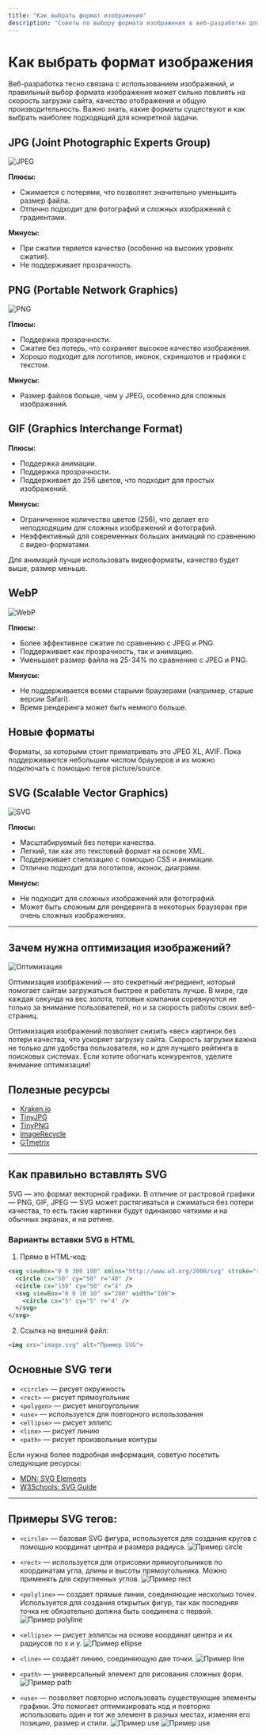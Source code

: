 ```yaml
---
title: "Как выбрать формат изображения"
description: "Советы по выбору формата изображения в веб-разработке для оптимизации скорости загрузки, качества отображения и производительности сайта."
---
```


# Как выбрать формат изображения

Веб-разработка тесно связана с использованием изображений, и правильный выбор формата изображения может сильно повлиять на скорость загрузки сайта, качество отображения и общую производительность. Важно знать, какие форматы существуют и как выбрать наиболее подходящий для конкретной задачи.

## JPG (Joint Photographic Experts Group)

![JPEG](/web-course-site/formats/image1.png)

**Плюсы:**
- Сжимается с потерями, что позволяет значительно уменьшить размер файла.  
- Отлично подходит для фотографий и сложных изображений с градиентами.

**Минусы:**
- При сжатии теряется качество (особенно на высоких уровнях сжатия).  
- Не поддерживает прозрачность.

## PNG (Portable Network Graphics)

![PNG](/web-course-site/formats/image2.png)

**Плюсы:**  
- Поддержка прозрачности.  
- Сжатие без потерь, что сохраняет высокое качество изображения.  
- Хорошо подходит для логотипов, иконок, скриншотов и графики с текстом.

**Минусы:**  
- Размер файлов больше, чем у JPEG, особенно для сложных изображений.

## GIF (Graphics Interchange Format)  

**Плюсы:**  
- Поддержка анимации.  
- Поддержка прозрачности.  
- Поддерживает до 256 цветов, что подходит для простых изображений.

**Минусы:**  
- Ограниченное количество цветов (256), что делает его неподходящим для сложных изображений и фотографий.  
- Неэффективный для современных больших анимаций по сравнению с видео-форматами.

Для анимаций лучше использовать видеоформаты, качество будет выше, размер меньше.

## WebP

![WebP](/web-course-site/formats/image4.png)

**Плюсы:**  
- Более эффективное сжатие по сравнению с JPEG и PNG.  
- Поддерживает как прозрачность, так и анимацию.  
- Уменьшает размер файла на 25-34% по сравнению с JPEG и PNG.

**Минусы:**  
- Не поддерживается всеми старыми браузерами (например, старые версии Safari).  
- Время рендеринга может быть немного больше.

## Новые форматы

Форматы, за которыми стоит приматривать это JPEG XL, AVIF. Пока поддерживаются небольшим числом браузеров и их можно подключать с помощью тегов picture/source.

## SVG (Scalable Vector Graphics) 

![SVG](/web-course-site/formats/image3.png)

**Плюсы:**  
- Масштабируемый без потери качества.
- Легкий, так как это текстовый формат на основе XML.
- Поддерживает стилизацию с помощью CSS и анимации.  
- Отлично подходит для логотипов, иконок, диаграмм.

**Минусы:**  
- Не подходит для сложных изображений или фотографий.  
- Может быть сложным для рендеринга в некоторых браузерах при очень сложных изображениях.

---

## Зачем нужна оптимизация изображений?

![Оптимизация](/web-course-site/formats/image5.png)

Оптимизация изображений — это секретный ингредиент, который помогает сайтам загружаться быстрее и работать лучше. В мире, где каждая секунда на вес золота, топовые компании соревнуются не только за внимание пользователей, но и за скорость работы своих веб-страниц.

Оптимизация изображений позволяет снизить «вес» картинок без потери качества, что ускоряет загрузку сайта. Скорость загрузки важна не только для удобства пользователя, но и для лучшего рейтинга в поисковых системах. Если хотите обогнать конкурентов, уделите внимание оптимизации!

## Полезные ресурсы

- [Kraken.io](https://kraken.io)
- [TinyJPG](https://tinyjpg.com)
- [TinyPNG](https://tinypng.com)
- [ImageRecycle](https://www.imagerecycle.com)
- [GTmetrix](https://gtmetrix.com)

---

## Как правильно вставлять SVG

SVG — это формат векторной графики. В отличие от растровой графики — PNG, GIF, JPEG — SVG может растягиваться и сжиматься без потери качества, то есть такие картинки будут одинаково четкими и на обычных экранах, и на ретине.

### Варианты вставки SVG в HTML

1. Прямо в HTML-код:

```xml
<svg viewBox="0 0 300 100" xmlns="http://www.w3.org/2000/svg" stroke="red" fill="grey">
  <circle cx="50" cy="50" r="40" />
  <circle cx="150" cy="50" r="4" />
  <svg viewBox="0 0 10 10" x="200" width="100">
    <circle cx="5" cy="5" r="4" />
  </svg>
</svg>
```

2. Ссылка на внешний файл:

```html
<img src="image.svg" alt="Пример SVG">
```

## Основные SVG теги

- `<circle>` — рисует окружность
- `<rect>` — рисует прямоугольник
- `<polygon>` — рисует многоугольник
- `<use>` — используется для повторного использования
- `<ellipse>` — рисует эллипс
- `<line>` — рисует линию
- `<path>` — рисует произвольные контуры

Если нужна более подробная информация, советую посетить следующие ресурсы:

- [MDN: SVG Elements](https://developer.mozilla.org/en-US/docs/Web/SVG/Element)
- [W3Schools: SVG Guide](https://www.w3schools.com/graphics/svg_intro.asp)

---

## Примеры SVG тегов:

- `<circle>` — базовая SVG фигура, используется для создания кругов c помощью координат центра и размера радиуса.
![Пример circle](/web-course-site/formats/image6.png)

- `<rect>` — используется для отрисовки прямоугольников по координатам угла, длины и высоты прямоугольника. Можно применять для скругленных углов.
![Пример rect](/web-course-site/formats/image7.png)

- `<polyline>` — создает прямые линии, соединяющие несколько точек. Используется для создания открытых фигур, так как последняя точка не обязательно должна быть соединена с первой.
![Пример polyline](/web-course-site/formats/image8.png)

- `<ellipse>` — рисует эллипсы на основе координат центра и их радиусов по x и y.
![Пример ellipse](/web-course-site/formats/image9.png)

- `<line>` — создаёт линию, соединяющую две точки.
![Пример line](/web-course-site/formats/image10.png)

- `<path>` — универсальный элемент для рисования сложных форм.
![Пример path](/web-course-site/formats/image11.png)

- `<use>` — позволяет повторно использовать существующие элементы графики. Это помогает оптимизировать код и повторно использовать один и тот же элемент в разных местах, изменяя его позицию, размер и стили.
![Пример use](/web-course-site/formats/image12.png)
![Пример use](/web-course-site/formats/image13.png)

